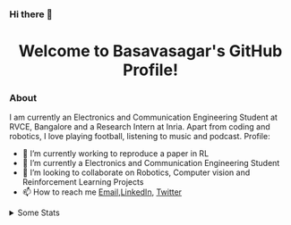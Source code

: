 ### Hi there 👋
<p align="center">
  <h1 align="center">Welcome to Basavasagar's GitHub Profile!</h1>
</p>

### About
I am currently an Electronics and Communication Engineering Student at RVCE, Bangalore and a Research Intern at Inria. Apart from coding and robotics, I love playing football, listening to music and podcast.
Profile:
- 🔭 I’m currently working to reproduce a paper in RL
- 🌱 I’m currently a Electronics and Communication Engineering Student
- 👯 I’m looking to collaborate on Robotics, Computer vision and Reinforcement Learning Projects
- 📫 How to reach me [Email](mailto:basavasagarkp.ec18@rvce.edu.in),[LinkedIn](https://www.linkedin.com/in/basavasagar-patil/), [Twitter](https://twitter.com/basavasagar18)

<details>
  <summary>Some Stats</summary>
  <p align="center">
    <img src="https://github-readme-stats.vercel.app/api?username=bkpcoding&show_icons=true&bg_color=90,007363,00bba2&title_color=fff&text_color=fff&hide=stars,contribs" alt="Account Stats" />
    <img src="https://github-readme-stats.vercel.app/api/top-langs/?username=bkpcoding&layout=compact&bg_color=90,007363,00bba2&title_color=fff&text_color=fff" alt="Language Stats" />
  </p>
</details>
